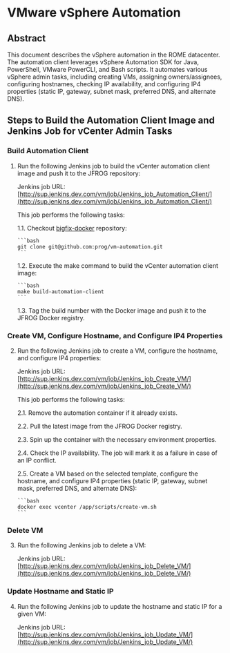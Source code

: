 # VMware vSphere Automation

## Abstract

This document describes the vSphere automation in the ROME datacenter. The automation client leverages vSphere Automation SDK for Java, PowerShell, VMware PowerCLI, and Bash scripts. It automates various vSphere admin tasks, including creating VMs, assigning owners/assignees, configuring hostnames, checking IP availability, and configuring IP4 properties (static IP, gateway, subnet mask, preferred DNS, and alternate DNS).

## Steps to Build the Automation Client Image and Jenkins Job for vCenter Admin Tasks

### Build Automation Client

1. Run the following Jenkins job to build the vCenter automation client image and push it to the JFROG repository:
   
   Jenkins job URL: [http://sup.jenkins.dev.com/vm/job/Jenkins_job_Automation_Client/](http://sup.jenkins.dev.com/vm/job/Jenkins_job_Automation_Client/)

   This job performs the following tasks:

   1.1. Checkout [bigfix-docker](git@github.com:prog/vm-automation.git) repository:
   
       ```bash
       git clone git@github.com:prog/vm-automation.git
       ```

   1.2. Execute the make command to build the vCenter automation client image:
   
       ```bash
       make build-automation-client
       ```

   1.3. Tag the build number with the Docker image and push it to the JFROG Docker registry.

### Create VM, Configure Hostname, and Configure IP4 Properties

2. Run the following Jenkins job to create a VM, configure the hostname, and configure IP4 properties:
   
   Jenkins job URL: [http://sup.jenkins.dev.com/vm/job/Jenkins_job_Create_VM/](http://sup.jenkins.dev.com/vm/job/Jenkins_job_Create_VM/)

   This job performs the following tasks:
      
   2.1. Remove the automation container if it already exists.
   
   2.2. Pull the latest image from the JFROG Docker registry.
   
   2.3. Spin up the container with the necessary environment properties.
   
   2.4. Check the IP availability. The job will mark it as a failure in case of an IP conflict.
   
   2.5. Create a VM based on the selected template, configure the hostname, and configure IP4 properties (static IP, gateway, subnet mask, preferred DNS, and alternate DNS):
   
       ```bash
       docker exec vcenter /app/scripts/create-vm.sh
       ```

### Delete VM

3. Run the following Jenkins job to delete a VM:
   
   Jenkins job URL: [http://sup.jenkins.dev.com/vm/job/Jenkins_job_Delete_VM/](http://sup.jenkins.dev.com/vm/job/Jenkins_job_Delete_VM/)

### Update Hostname and Static IP

4. Run the following Jenkins job to update the hostname and static IP for a given VM:
   
   Jenkins job URL: [http://sup.jenkins.dev.com/vm/job/Jenkins_job_Update_VM/](http://sup.jenkins.dev.com/vm/job/Jenkins_job_Update_VM/)

